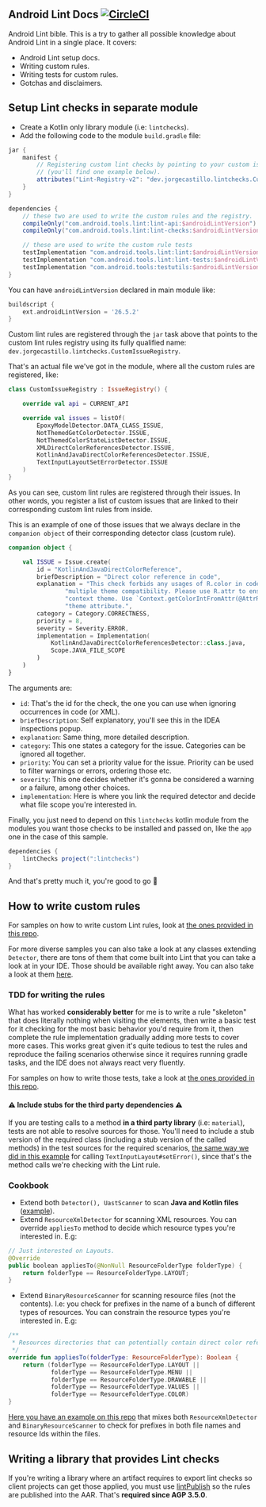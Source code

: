 ## Android Lint Docs [![CircleCI](https://circleci.com/gh/JorgeCastilloPrz/AndroidLintDocs/tree/master.svg?style=svg&circle-token=1d8f3ab1c4338786d0382ae5818130c6bab4a461)](https://circleci.com/gh/JorgeCastilloPrz/AndroidLintDocs/tree/master)

Android Lint bible. This is a try to gather all possible knowledge about Android Lint in a single place. It covers:

* Android Lint setup docs.
* Writing custom rules.
* Writing tests for custom rules.
* Gotchas and disclaimers.

## Setup Lint checks in separate module

* Create a Kotlin only library module (i.e: `lintchecks`).
* Add the following code to the module `build.gradle` file:

```groovy
jar {
    manifest {
        // Registering custom lint checks by pointing to your custom issue registry
        // (you'll find one example below).
        attributes("Lint-Registry-v2": "dev.jorgecastillo.lintchecks.CustomIssueRegistry")
    }
}

dependencies {
    // these two are used to write the custom rules and the registry.
    compileOnly("com.android.tools.lint:lint-api:$androidLintVersion")
    compileOnly("com.android.tools.lint:lint-checks:$androidLintVersion")

    // these are used to write the custom rule tests
    testImplementation "com.android.tools.lint:lint:$androidLintVersion"
    testImplementation "com.android.tools.lint:lint-tests:$androidLintVersion"
    testImplementation "com.android.tools:testutils:$androidLintVersion"
}
```

You can have `androidLintVersion` declared in main module like:
```groovy
buildscript {
    ext.androidLintVersion = '26.5.2'
}
```

Custom lint rules are registered through the `jar` task above that points to the custom lint rules registry using its fully qualified name: `dev.jorgecastillo.lintchecks.CustomIssueRegistry`.

That's an actual file we've got in the module, where all the custom rules are registered, like:

```kotlin
class CustomIssueRegistry : IssueRegistry() {

    override val api = CURRENT_API

    override val issues = listOf(
        EpoxyModelDetector.DATA_CLASS_ISSUE,
        NotThemedGetColorDetector.ISSUE,
        NotThemedColorStateListDetector.ISSUE,
        XMLDirectColorReferencesDetector.ISSUE,
        KotlinAndJavaDirectColorReferencesDetector.ISSUE,
        TextInputLayoutSetErrorDetector.ISSUE
    )
}
```

As you can see, custom lint rules are registered through their issues. In other words, you register a list of custom issues that are linked to their corresponding custom lint rules from inside.

This is an example of one of those issues that we always declare in the `companion object` of their corresponding detector class (custom rule).

```kotlin
companion object {

    val ISSUE = Issue.create(
        id = "KotlinAndJavaDirectColorReference",
        briefDescription = "Direct color reference in code",
        explanation = "This check forbids any usages of R.color in code (.kt and .java files) since those break " +
                "multiple theme compatibility. Please use R.attr to ensure the color is themed following the " +
                "context theme. Use `Context.getColorIntFromAttr(@AttrRes attr: Int): Int` for loading colors by " +
                "theme attribute.",
        category = Category.CORRECTNESS,
        priority = 8,
        severity = Severity.ERROR,
        implementation = Implementation(
            KotlinAndJavaDirectColorReferencesDetector::class.java,
            Scope.JAVA_FILE_SCOPE
        )
    )
}
```

The arguments are:
* `id`: That's the id for the check, the one you can use when ignoring occurrences in code (or XML).
* `briefDescription`: Self explanatory, you'll see this in the IDEA inspections popup.
* `explanation`: Same thing, more detailed description.
* `category`: This one states a category for the issue. Categories can be ignored all together.
* `priority`: You can set a priority value for the issue. Priority can be used to filter warnings or errors, ordering those etc.
* `severity`: This one decides whether it's gonna be considered a warning or a failure, among other choices.
* `implementation`: Here is where you link the required detector and decide what file scope you're interested in.

Finally, you just need to depend on this `lintchecks` kotlin module from the modules you want those checks to be installed and passed on, like the `app` one in the case of this sample.

```groovy
dependencies {
    lintChecks project(":lintchecks")
}
```

And that's pretty much it, you're good to go 🎉

## How to write custom rules

For samples on how to write custom Lint rules, look at [the ones provided in this repo](https://github.com/JorgeCastilloPrz/AndroidLintDocs/tree/master/lintchecks/src/main/java/dev/jorgecastillo/lintchecks).

For more diverse samples you can also take a look at any classes extending `Detector`, there are tons of them that come built into Lint that you can take a look at in your IDE. Those should be available right away. You can also take a look at them [here](https://android.googlesource.com/platform/tools/base/+/master/lint/libs/lint-checks/src/main/java/com/android/tools/lint/checks).

### TDD for writing the rules

What has worked **considerably better** for me is to write a rule "skeleton" that does literally nothing when visiting the elements, then write a basic test for it checking for the most basic behavior you'd require from it, then complete the rule implementation gradually adding more tests to cover more cases. This works great given it's quite tedious to test the rules and reproduce the failing scenarios otherwise since it requires running gradle tasks, and the IDE does not always react very fluently.

For samples on how to write those tests, take a look at [the ones provided in this repo](https://github.com/JorgeCastilloPrz/AndroidLintDocs/tree/master/lintchecks/src/test/java/dev/jorgecastillo/lintchecks).

#### ⚠️ Include stubs for the third party dependencies ⚠️

If you are testing calls to a method **in a third party library** (i.e: `material`), tests are not able to resolve sources for those. You'll need to include a stub version of the required class (including a stub version of the called methods) in the test sources for the required scenarios, [the same way we did in this example](https://github.com/JorgeCastilloPrz/AndroidLintDocs/blob/master/lintchecks/src/test/java/dev/jorgecastillo/lintchecks/TextInputLayoutSetErrorDetectorTest.kt) for calling `TextInputLayout#setError()`, since that's the method calls we're checking with the Lint rule.

### Cookbook

* Extend both `Detector(), UastScanner` to scan **Java and Kotlin files** ([example](https://github.com/JorgeCastilloPrz/AndroidLintDocs/blob/c02f23e618fcf5475c13799ef1473ef1984bd54f/lintchecks/src/main/java/dev/jorgecastillo/lintchecks/TextInputLayoutSetErrorDetector.kt#L30)).
* Extend `ResourceXmlDetector` for scanning XML resources. You can override `appliesTo` method to decide which resource types you're interested in. E.g:

```kotlin
// Just interested on Layouts.
@Override
public boolean appliesTo(@NonNull ResourceFolderType folderType) {
    return folderType == ResourceFolderType.LAYOUT;
}
```

* Extend `BinaryResourceScanner` for scanning resource files (not the contents). I.e: you check for prefixes in the name of a bunch of different types of resources. You can constrain the resource types you're interested in. E.g:

```kotlin
/**
 * Resources directories that can potentially contain direct color references in any form.
 */
override fun appliesTo(folderType: ResourceFolderType): Boolean {
    return (folderType == ResourceFolderType.LAYOUT ||
            folderType == ResourceFolderType.MENU ||
            folderType == ResourceFolderType.DRAWABLE ||
            folderType == ResourceFolderType.VALUES ||
            folderType == ResourceFolderType.COLOR)
}
```

[Here you have an example on this repo](https://github.com/JorgeCastilloPrz/AndroidLintDocs/blob/c02f23e618fcf5475c13799ef1473ef1984bd54f/lintchecks/src/main/java/dev/jorgecastillo/lintchecks/XMLDirectColorReferencesDetector.kt#L25) that mixes both `ResourceXmlDetector` and `BinaryResourceScanner` to check for prefixes in both file names and resource Ids within the files.

## Writing a library that provides Lint checks

If you're writing a library where an artifact requires to export lint checks so client projects can get those applied, you must use [lintPublish](https://developer.android.com/studio/build/dependencies#dependency_configurations) so the rules are published into the AAR. That's **required since AGP 3.5.0**.